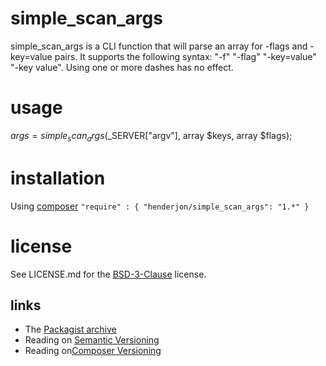 # simple_scan_args

simple_scan_args is a CLI function that will parse an array for -flags and
-key=value pairs. It supports the following syntax: "-f" "-flag" "-key=value"
"-key value". Using one or more dashes has no effect.

# usage

$args = simple_scan_args($_SERVER["argv"], array $keys, array $flags);

# installation

Using [composer](http://getcomposer.org/) `"require" : { "henderjon/simple_scan_args": "1.*" }`

# license

See LICENSE.md for the [BSD-3-Clause](http://opensource.org/licenses/BSD-3-Clause) license.

## links

  - The [Packagist archive](https://packagist.org/packages/henderjon/simple_scan_args)
  - Reading on [Semantic Versioning](http://semver.org/)
  - Reading on[Composer Versioning](https://getcomposer.org/doc/01-basic-usage.md#package-versions)





